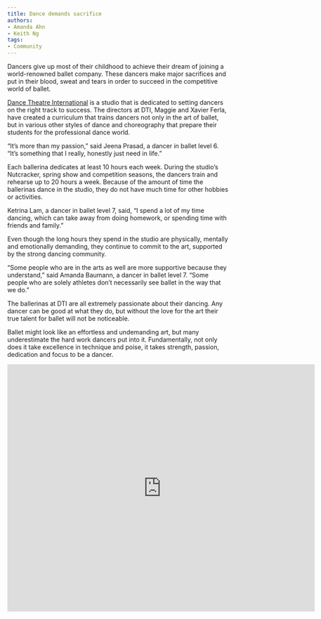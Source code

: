 ```yaml
---
title: Dance demands sacrifice
authors:
- Amanda Ahn
- Keith Ng
tags:
- Community
---
```


Dancers give up most of their childhood to achieve their dream of joining a world-renowned ballet company. These dancers make major sacrifices and put in their blood, sweat and tears in order to succeed in the competitive world of ballet. 

[Dance Theatre International](http://www.dtidance.com/) is a studio that is dedicated to setting dancers on the right track to success. The directors at DTI, Maggie and Xavier Ferla, have created a curriculum that trains dancers not only in the art of ballet, but in various other styles of dance and choreography that prepare their students for the professional dance world. 

“It’s more than my passion,” said Jeena Prasad, a dancer in ballet level 6. “It’s something that I really, honestly just need in life.” 

Each ballerina dedicates at least 10 hours each week. During the studio’s Nutcracker, spring show and competition seasons, the dancers train and rehearse up to 20 hours a week. Because of the amount of time the ballerinas dance in the studio, they do not have much time for other hobbies or activities. 

Ketrina Lam, a dancer in ballet level 7, said, “I spend a lot of my time dancing, which can take away from doing homework, or spending time with friends and family.” 

Even though the long hours they spend in the studio are physically, mentally and emotionally demanding, they continue to commit to the art, supported by the strong dancing community. 

“Some people who are in the arts as well are more supportive because they understand,” said Amanda Baumann, a dancer in ballet level 7. “Some people who are solely athletes don’t necessarily see ballet in the way that we do.” 

The ballerinas at DTI are all extremely passionate about their dancing. Any dancer can be good at what they do, but without the love for the art their true talent for ballet will not be noticeable. 

Ballet might look like an effortless and undemanding art, but many underestimate the hard work dancers put into it. Fundamentally, not only does it take excellence in technique and poise, it takes strength, passion, dedication and focus to be a dancer.

<iframe width="700" height="562.5" src="https://www.youtube.com/embed/IOQIZxtDaDE" frameborder="0" allow="autoplay; encrypted-media" allowfullscreen class="image"></iframe>